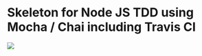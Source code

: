 ﻿# Skeleton for Node JS TDD using Mocha / Chai including Travis CI

<img src="https://travis-ci.org/LiamDotPro/Travis-CI-NodeJS-Skeleton-Mocha-Chai.svg?branch=master"></img>
